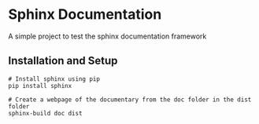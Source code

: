 # Sphinx Documentation

A simple project to test the sphinx documentation framework

## Installation and Setup

```
# Install sphinx using pip
pip install sphinx

# Create a webpage of the documentary from the doc folder in the dist folder
sphinx-build doc dist
```
